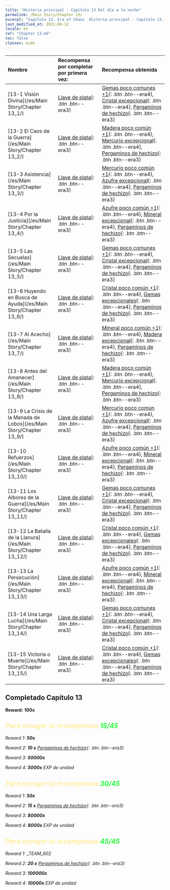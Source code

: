 ```yaml
---
title: "Historia principal - Capítulo 13 Del día a la noche"
permalink: /Main Story/Chapter 13/
excerpt: "Capítulo 13. Era of Chaos  Historia principal - Capítulo 13. Del día a la noche"
last_modified_at: 2021-04-12
locale: es
ref: "Chapter 13.md"
toc: false
classes: wide
---
```


  | Nombre |  Recompensa por completar por primera vez: | Recompensa obtenida |
  |:------------|:------------|:------------| 
  | [13-1 Visión Divina](/es/Main Story/Chapter 13_1/) | [Llave de plata](/es/Items/con_693/){: .btn .btn--era3} | [Gemas poco comunes +1](/es/Items/mat_44/){: .btn .btn--era4}, [Cristal excepcional](/es/Items/mat_38/){: .btn .btn--era4}, [Pergaminos de hechizo](/es/Items/con_694/){: .btn .btn--era3} |
  | [13-2 El Caos de la Guerra](/es/Main Story/Chapter 13_2/) | [Llave de plata](/es/Items/con_693/){: .btn .btn--era3} | [Madera poco común +1](/es/Items/mat_41/){: .btn .btn--era4}, [Mercurio excepcional](/es/Items/mat_35/){: .btn .btn--era4}, [Pergaminos de hechizo](/es/Items/con_694/){: .btn .btn--era3} |
  | [13-3 Asistencia](/es/Main Story/Chapter 13_3/) | [Llave de plata](/es/Items/con_693/){: .btn .btn--era3} | [Mercurio poco común +1](/es/Items/mat_42/){: .btn .btn--era4}, [Azufre excepcional](/es/Items/mat_36/){: .btn .btn--era4}, [Pergaminos de hechizo](/es/Items/con_694/){: .btn .btn--era3} |
  | [13-4 Por la Justicia](/es/Main Story/Chapter 13_4/) | [Llave de plata](/es/Items/con_693/){: .btn .btn--era3} | [Azufre poco común +1](/es/Items/mat_43/){: .btn .btn--era4}, [Mineral excepcional](/es/Items/mat_33/){: .btn .btn--era4}, [Pergaminos de hechizo](/es/Items/con_694/){: .btn .btn--era3} |
  | [13-5 Las Secuelas](/es/Main Story/Chapter 13_5/) | [Llave de plata](/es/Items/con_693/){: .btn .btn--era3} | [Gemas poco comunes +1](/es/Items/mat_44/){: .btn .btn--era4}, [Cristal excepcional](/es/Items/mat_38/){: .btn .btn--era4}, [Pergaminos de hechizo](/es/Items/con_694/){: .btn .btn--era3} |
  | [13-6 Huyendo en Busca de Ayuda](/es/Main Story/Chapter 13_6/) | [Llave de plata](/es/Items/con_693/){: .btn .btn--era3} | [Cristal poco común +1](/es/Items/mat_45/){: .btn .btn--era4}, [Gemas excepcionales](/es/Items/mat_37/){: .btn .btn--era4}, [Pergaminos de hechizo](/es/Items/con_694/){: .btn .btn--era3} |
  | [13-7 Al Acecho](/es/Main Story/Chapter 13_7/) | [Llave de plata](/es/Items/con_693/){: .btn .btn--era3} | [Mineral poco común +1](/es/Items/mat_40/){: .btn .btn--era4}, [Madera excepcional](/es/Items/mat_34/){: .btn .btn--era4}, [Pergaminos de hechizo](/es/Items/con_694/){: .btn .btn--era3} |
  | [13-8 Antes del Amanecer](/es/Main Story/Chapter 13_8/) | [Llave de plata](/es/Items/con_693/){: .btn .btn--era3} | [Madera poco común +1](/es/Items/mat_41/){: .btn .btn--era4}, [Mercurio excepcional](/es/Items/mat_35/){: .btn .btn--era4}, [Pergaminos de hechizo](/es/Items/con_694/){: .btn .btn--era3} |
  | [13-9 La Crisis de la Manada de Lobos](/es/Main Story/Chapter 13_9/) | [Llave de plata](/es/Items/con_693/){: .btn .btn--era3} | [Mercurio poco común +1](/es/Items/mat_42/){: .btn .btn--era4}, [Azufre excepcional](/es/Items/mat_36/){: .btn .btn--era4}, [Pergaminos de hechizo](/es/Items/con_694/){: .btn .btn--era3} |
  | [13-10 Refuerzos](/es/Main Story/Chapter 13_10/) | [Llave de plata](/es/Items/con_693/){: .btn .btn--era3} | [Azufre poco común +1](/es/Items/mat_43/){: .btn .btn--era4}, [Mineral excepcional](/es/Items/mat_33/){: .btn .btn--era4}, [Pergaminos de hechizo](/es/Items/con_694/){: .btn .btn--era3} |
  | [13-11 Los Albores de la Guerra](/es/Main Story/Chapter 13_11/) | [Llave de plata](/es/Items/con_693/){: .btn .btn--era3} | [Gemas poco comunes +1](/es/Items/mat_44/){: .btn .btn--era4}, [Cristal excepcional](/es/Items/mat_38/){: .btn .btn--era4}, [Pergaminos de hechizo](/es/Items/con_694/){: .btn .btn--era3} |
  | [13-12 La Batalla de la Llanura](/es/Main Story/Chapter 13_12/) | [Llave de plata](/es/Items/con_693/){: .btn .btn--era3} | [Cristal poco común +1](/es/Items/mat_45/){: .btn .btn--era4}, [Gemas excepcionales](/es/Items/mat_37/){: .btn .btn--era4}, [Pergaminos de hechizo](/es/Items/con_694/){: .btn .btn--era3} |
  | [13-13 La Persecución](/es/Main Story/Chapter 13_13/) | [Llave de plata](/es/Items/con_693/){: .btn .btn--era3} | [Azufre poco común +1](/es/Items/mat_43/){: .btn .btn--era4}, [Mineral excepcional](/es/Items/mat_33/){: .btn .btn--era4}, [Pergaminos de hechizo](/es/Items/con_694/){: .btn .btn--era3} |
  | [13-14 Una Larga Lucha](/es/Main Story/Chapter 13_14/) | [Llave de plata](/es/Items/con_693/){: .btn .btn--era3} | [Gemas poco comunes +1](/es/Items/mat_44/){: .btn .btn--era4}, [Cristal excepcional](/es/Items/mat_38/){: .btn .btn--era4}, [Pergaminos de hechizo](/es/Items/con_694/){: .btn .btn--era3} |
  | [13-15 Victoria o Muerte](/es/Main Story/Chapter 13_15/) | [Llave de plata](/es/Items/con_693/){: .btn .btn--era3} | [Cristal poco común +1](/es/Items/mat_45/){: .btn .btn--era4}, [Gemas excepcionales](/es/Items/mat_37/){: .btn .btn--era4}, [Pergaminos de hechizo](/es/Items/con_694/){: .btn .btn--era3} |


## Completado Capítulo 13

 **Reward:**  **100x** <i class="fas fa-gem"/>



## <span style="color: #ffeea0">Para recoger tu recompensa:</span><span style="color: #27f73a">15/45</span>

 Reward 1:  **50x** <i class="fas fa-gem"/>

 Reward 2: **10 x** [Pergaminos de hechizo](/es/Items/con_694/){: .btn .btn--era3}

 Reward 3:  **50000x** <i class="fas fa-coins"/>

 Reward 4:  **5000x** EXP de unidad



## <span style="color: #ffeea0">Para recoger tu recompensa:</span><span style="color: #27f73a">30/45</span>

 Reward 1:  **50x** <i class="fas fa-gem"/>

 Reward 2: **15 x** [Pergaminos de hechizo](/es/Items/con_694/){: .btn .btn--era3}

 Reward 3:  **80000x** <i class="fas fa-coins"/>

 Reward 4:  **8000x** EXP de unidad



## <span style="color: #ffeea0">Para recoger tu recompensa:</span><span style="color: #27f73a">45/45</span>

 Reward 1: _TEAM_602

 Reward 2: **20 x** [Pergaminos de hechizo](/es/Items/con_694/){: .btn .btn--era3}

 Reward 3:  **100000x** <i class="fas fa-coins"/>

 Reward 4:  **10000x** EXP de unidad

